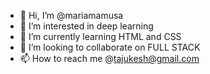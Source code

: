 - 👋 Hi, I’m @mariamamusa
- 👀 I’m interested in deep learning 
- 🌱 I’m currently learning HTML and CSS
- 💞️ I’m looking to collaborate on FULL STACK
- 📫 How to reach me @tajukesh@gmail.com

<!---
maryamamusa/maryamamusa is a ✨ special ✨ repository because its `README.md` (this file) appears on your GitHub profile.
You can click the Preview link to take a look at your changes.
--->
